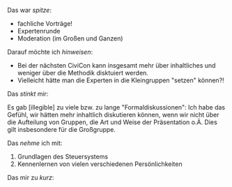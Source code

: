Das war *spitze*:

- fachliche Vorträge!
- Expertenrunde
- Moderation (im Großen und Ganzen)


Darauf möchte ich *hinweisen*:

- Bei der nächsten CiviCon kann insgesamt mehr über inhaltliches und weniger über die Methodik disktuiert werden.
- Vielleicht hätte man die Experten in die Kleingruppen "setzen" können?!


Das *stinkt* mir:

Es gab [illegible] zu viele bzw. zu lange "Formaldiskussionen":
Ich habe das Gefühl, wir hätten mehr inhaltlich diskutieren können, wenn wir nicht über die Aufteilung von Gruppen, die Art und Weise der Präsentation o.Ä.
Dies gilt insbesondere für die Großgruppe.


Das *nehme* ich mit:

1. Grundlagen des Steuersystems
2. Kennenlernen von vielen verschiedenen Persönlichkeiten


Das mir zu *kurz*:

